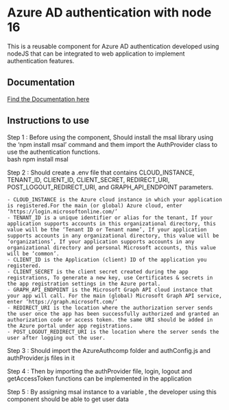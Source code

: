 # Azure AD authentication with node 16

This is a reusable component for Azure AD authentication developed using nodeJS that can be integrated to web application to implement authentication features.


## Documentation

[Find the Documentation here](https://docs.google.com/document/d/12k7xoe7LORIl7HmC9j2hIc9f4CzzIcvQ/edit?usp=sharing&ouid=115379737777691626063&rtpof=true&sd=true)


## Instructions to use

Step 1 : Before using the component, Should install the msal library using the ‘npm install msal’ command  and them import the AuthProvider class to use the authentication functions.      
bash
  npm install msal


Step 2 : Should create a .env file that contains CLOUD_INSTANCE, TENANT_ID, CLIENT_ID, CLIENT_SECRET, REDIRECT_URI, POST_LOGOUT_REDIRECT_URI, and GRAPH_API_ENDPOINT parameters.

    - CLOUD_INSTANCE is the Azure cloud instance in which your application is registered.For the main (or global) Azure cloud, enter ‘https://login.microsoftonline.com/’
    - TENANT_ID is a unique identifier or alias for the tenant, If your application supports accounts in this organizational directory, this value will be the ‘Tenant ID or Tenant name’, If your application supports accounts in any organizational directory, this value will be ‘organizations’, If your application supports accounts in any organizational directory and personal Microsoft accounts, this value will be ‘common’.
    - CLIENT_ID is the Application (client) ID of the application you registered.
    - CLIENT_SECRET is the client secret created during the app registrations, To generate a new key, use Certificates & secrets in the app registration settings in the Azure portal.
    - GRAPH_API_ENDPOINT is the Microsoft Graph API cloud instance that your app will call. For the main (global) Microsoft Graph API service, enter ‘https://graph.microsoft.com/’
    - REDIRECT_URI is the location where the authorization server sends the user once the app has been successfully authorized and granted an authorization code or access token. the same URI should be added in the Azure portal under app registrations.
    - POST_LOGOUT_REDIRECT_URI is the location where the server sends the user after logging out the user.

Step 3 : Should import the AzureAuthcomp folder and authConfig.js and authProvider.js files in it 

Step 4 : Then by importing the authProvider file, login, logout and getAccessToken functions can be implemented in the application

Step 5 : By assigning msal instance to a variable , the developer using this component should be able to get user data

